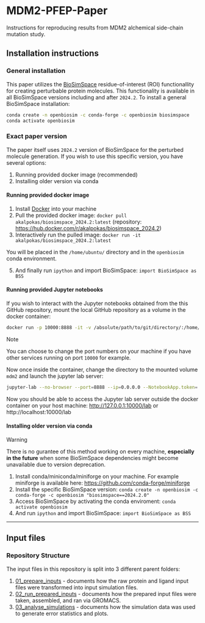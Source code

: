 # MDM2-PFEP-Paper

Instructions for reproducing results from MDM2 alchemical side-chain mutation study.

## Installation instructions

### General installation

This paper utilizes the [BioSimSpace](https://biosimspace.openbiosim.org/) residue-of-interest (ROI) functionallity for creating perturbable protein molecules. This functionality is available in all BioSimSpace versions including and after `2024.2`. To install a general BioSimSpace installation:

```bash
conda create -n openbiosim -c conda-forge -c openbiosim biosimspace
conda activate openbiosim
```

### Exact paper version

The paper itself uses `2024.2` version of BioSimSpace for the perturbed molecule generation. If you wish to use this specific version, you have several options:

1. Running provided docker image (recommended)
2. Installing older version via conda

#### Running provided docker image

1. Install [Docker](https://www.docker.com/) into your machine
2. Pull the provided docker image: `docker pull akalpokas/biosimspace_2024.2:latest` (repository: https://hub.docker.com/r/akalpokas/biosimspace_2024.2)
3. Interactively run the pulled image: `docker run -it akalpokas/biosimspace_2024.2:latest`

You will be placed in the `/home/ubuntu/` directory and in the `openbiosim` conda environment. 

5. And finally run `ipython` and import BioSimSpace: `import BioSimSpace as BSS`

#### Running provided Jupyter notebooks

If you wish to interact with the Jupyter notebooks obtained from the this GitHub repository, mount the local GitHub repository as a volume in the docker container:
```bash
docker run -p 10000:8888 -it -v /absolute/path/to/git/directory/:/home/ubuntu/mdm2 akalpokas/biosimspace_2024.2:latest
```

> [!NOTE]
> You can choose to change the port numbers on your machine if you have other services running on port `10000` for example.

Now once inside the container, change the directory to the mounted volume `mdm2` and launch the jupyter lab server:
```bash
jupyter-lab --no-browser --port=8888 --ip=0.0.0.0 --NotebookApp.token='' --NotebookApp.password=''
```

Now you should be able to access the Jupyter lab server outside the docker container on your host machine:
http://127.0.0.1:10000/lab
or
http://localhost:10000/lab


#### Installing older version via conda

> [!WARNING]
> There is no gurantee of this method working on every machine, **especially in the future** when some BioSimSpace dependencies might become unavailable due to version deprecation.

1. Install conda/miniconda/miniforge on your machine. For example miniforge is available here: https://github.com/conda-forge/miniforge
2. Install the specific BioSimSpace version: `conda create -n openbiosim -c conda-forge -c openbiosim "biosimspace==2024.2.0"`
3. Access BioSimSpace by activating the conda enviroment: `conda activate openbiosim`
4. And run `ipython` and import BioSimSpace: `import BioSimSpace as BSS`
___

## Input files

### Repository Structure

The input files in this repository is split into 3 different parent folders:
1. [01_prepare_inputs](01_input_preparation/) - documents how the raw protein and ligand input files were transformed into input simulation files.
2. [02_run_prepared_inputs](02_run_prepared_inputs/) - documents how the prepared input files were taken, assembled, and ran via GROMACS.
3. [03_analyse_simulations](03_analyse_simulations/) - documents how the simulation data was used to generate error statistics and plots.